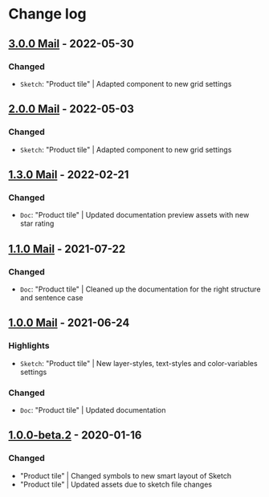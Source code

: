 # Change log

## [3.0.0 Mail](https://github.com/cake-hub/lidl-mail-sketch/tree/v3.0.0) - 2022-05-30

### Changed

* `Sketch`: "Product tile" | Adapted component to new grid settings


## [2.0.0 Mail](https://github.com/cake-hub/lidl-mail-sketch/tree/v2.0.0) - 2022-05-03

### Changed

* `Sketch`: "Product tile" | Adapted component to new grid settings


## [1.3.0 Mail](https://github.com/cake-hub/lidl-mail-sketch/tree/v1.3.0) - 2022-02-21

### Changed

* `Doc`: "Product tile"  | Updated documentation preview assets with new star rating

## [1.1.0 Mail](https://github.com/cake-hub/lidl-mail-sketch/tree/v1.1.0) - 2021-07-22

### Changed

* `Doc`: "Product tile" | Cleaned up the documentation for the right structure and sentence case


## [1.0.0 Mail](https://github.com/cake-hub/lidl-mail-sketch/tree/v1.0.0) - 2021-06-24

### Highlights

* `Sketch`: "Product tile" | New layer-styles, text-styles and color-variables settings

### Changed

* `Doc`: "Product tile" | Updated documentation

## [1.0.0-beta.2](https://www.secrz.de/bitbucket/projects/UXCAKE/repos/lidl-cake-ui-mail/browse?at=refs%2Ftags%2Fv1.0.0-beta.2) - 2020-01-16

### Changed

* "Product tile" | Changed symbols to new smart layout of Sketch
* "Product tile" | Updated assets due to sketch file changes
